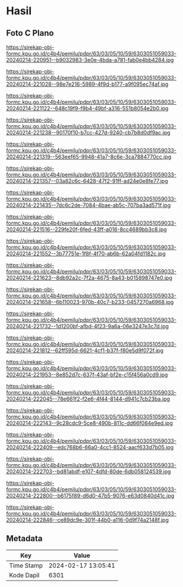 # Hasil

## Foto C Plano

https://sirekap-obj-formc.kpu.go.id/c4b4/pemilu/pdpr/63/03/05/10/59/6303051059033-20240214-220951--b9032983-3e0e-4bda-a781-fab0e4bb4284.jpg

https://sirekap-obj-formc.kpu.go.id/c4b4/pemilu/pdpr/63/03/05/10/59/6303051059033-20240214-221028--98e7e216-5989-4f9d-b177-a9f095ec74af.jpg

https://sirekap-obj-formc.kpu.go.id/c4b4/pemilu/pdpr/63/03/05/10/59/6303051059033-20240214-221122--648c19f9-f9b4-49bf-a316-551b8054e2b0.jpg

https://sirekap-obj-formc.kpu.go.id/c4b4/pemilu/pdpr/63/03/05/10/59/6303051059033-20240214-221238--90170f10-b7cc-427d-9240-cb7b8d0df9ac.jpg

https://sirekap-obj-formc.kpu.go.id/c4b4/pemilu/pdpr/63/03/05/10/59/6303051059033-20240214-221319--563eef65-9948-41a7-8c6e-3ca7884770cc.jpg

https://sirekap-obj-formc.kpu.go.id/c4b4/pemilu/pdpr/63/03/05/10/59/6303051059033-20240214-221357--03a82c6c-6428-47f2-91ff-ad24e0e8fe77.jpg

https://sirekap-obj-formc.kpu.go.id/c4b4/pemilu/pdpr/63/03/05/10/59/6303051059033-20240214-221435--7dc6c2de-7084-4bae-ab5c-707ba3ad571f.jpg

https://sirekap-obj-formc.kpu.go.id/c4b4/pemilu/pdpr/63/03/05/10/59/6303051059033-20240214-221516--229fe20f-6fed-43ff-a016-8cc4689bb3c8.jpg

https://sirekap-obj-formc.kpu.go.id/c4b4/pemilu/pdpr/63/03/05/10/59/6303051059033-20240214-221552--3b77751e-1f8f-4f70-ab6b-62a04fd1182c.jpg

https://sirekap-obj-formc.kpu.go.id/c4b4/pemilu/pdpr/63/03/05/10/59/6303051059033-20240214-221623--8db92a2c-7f2a-4675-8a43-b015898747e0.jpg

https://sirekap-obj-formc.kpu.go.id/c4b4/pemilu/pdpr/63/03/05/10/59/6303051059033-20240214-221658--6b110023-970b-40c7-b233-0457270a6968.jpg

https://sirekap-obj-formc.kpu.go.id/c4b4/pemilu/pdpr/63/03/05/10/59/6303051059033-20240214-221732--1d1200bf-afbd-4f23-9a6a-06e3247e3c7d.jpg

https://sirekap-obj-formc.kpu.go.id/c4b4/pemilu/pdpr/63/03/05/10/59/6303051059033-20240214-221812--62ff595d-6621-4cf1-b37f-f80e5d9f072f.jpg

https://sirekap-obj-formc.kpu.go.id/c4b4/pemilu/pdpr/63/03/05/10/59/6303051059033-20240214-221953--8e852d7c-637f-43af-bf2e-c15f456a0cd9.jpg

https://sirekap-obj-formc.kpu.go.id/c4b4/pemilu/pdpr/63/03/05/10/59/6303051059033-20240214-222045--78e661f2-f2e6-4f44-8144-d941c7cb23ba.jpg

https://sirekap-obj-formc.kpu.go.id/c4b4/pemilu/pdpr/63/03/05/10/59/6303051059033-20240214-222143--9c28cdc9-5ce8-490b-811c-dd66f084e9ed.jpg

https://sirekap-obj-formc.kpu.go.id/c4b4/pemilu/pdpr/63/03/05/10/59/6303051059033-20240214-222409--edc768b6-66a0-4cc1-8524-aacf633d7b05.jpg

https://sirekap-obj-formc.kpu.go.id/c4b4/pemilu/pdpr/63/03/05/10/59/6303051059033-20240214-222703--bd81abdf-e107-4dfd-80de-6db058124539.jpg

https://sirekap-obj-formc.kpu.go.id/c4b4/pemilu/pdpr/63/03/05/10/59/6303051059033-20240214-222800--b6175f89-d6d0-47b5-9076-e63d0840d41c.jpg

https://sirekap-obj-formc.kpu.go.id/c4b4/pemilu/pdpr/63/03/05/10/59/6303051059033-20240214-222846--ce89dc9e-301f-44b0-a116-0d9f74a2148f.jpg


## Metadata

| Key        | Value               |
| ---------- | ------------------- |
| Time Stamp | 2024-02-17 13:05:41 |
| Kode Dapil | 6301                |



